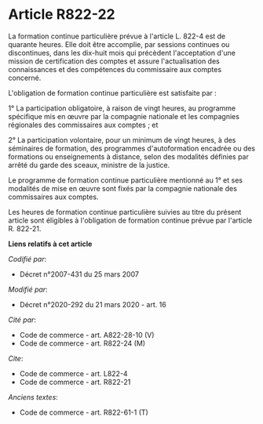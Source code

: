 # Article R822-22

La formation continue particulière prévue à l'article L. 822-4 est de quarante heures. Elle doit être accomplie, par sessions
continues ou discontinues, dans les dix-huit mois qui précèdent l'acceptation d'une mission de certification des comptes et
assure l'actualisation des connaissances et des compétences du commissaire aux comptes concerné.

L'obligation de formation continue particulière est satisfaite par :

1° La participation obligatoire, à raison de vingt heures, au programme spécifique mis en œuvre par la compagnie nationale et
les compagnies régionales des commissaires aux comptes ; et

2° La participation volontaire, pour un minimum de vingt heures, à des séminaires de formation, des programmes
d'autoformation encadrée ou des formations ou enseignements à distance, selon des modalités définies par arrêté du garde des
sceaux, ministre de la justice.

Le programme de formation continue particulière mentionné au 1° et ses modalités de mise en œuvre sont fixés par la compagnie
nationale des commissaires aux comptes.

Les heures de formation continue particulière suivies au titre du présent article sont éligibles à l'obligation de formation
continue prévue par l'article R. 822-21.

**Liens relatifs à cet article**

_Codifié par_:

  - Décret n°2007-431 du 25 mars 2007

_Modifié par_:

  - Décret n°2020-292 du 21 mars 2020 - art. 16

_Cité par_:

  - Code de commerce - art. A822-28-10 (V)
  - Code de commerce - art. R822-24 (M)

_Cite_:

  - Code de commerce - art. L822-4
  - Code de commerce - art. R822-21

_Anciens textes_:

  - Code de commerce - art. R822-61-1 (T)
